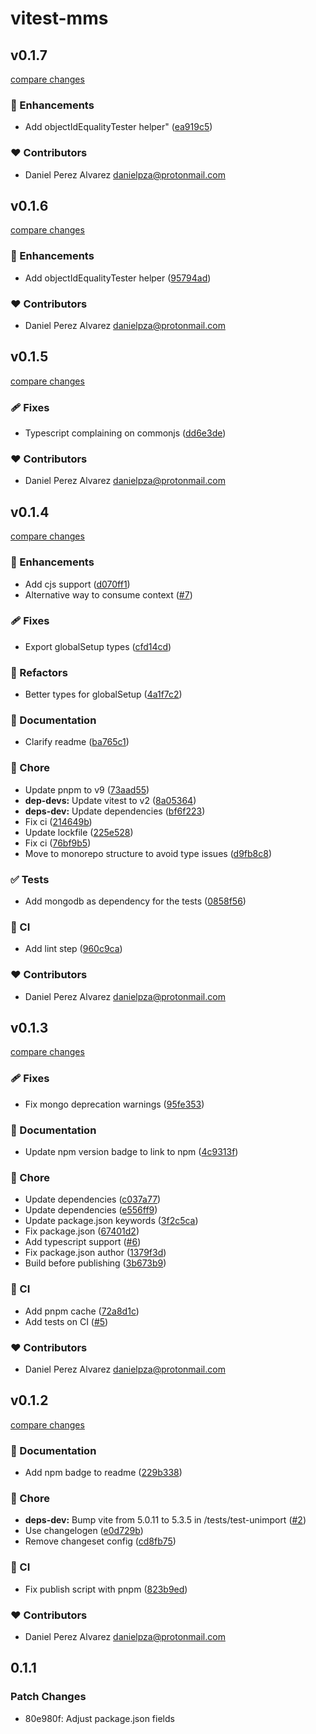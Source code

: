 # vitest-mms

## v0.1.7

[compare changes](https://github.com/danielpza/vitest-mms/compare/v0.1.6...v0.1.7)

### 🚀 Enhancements

- Add objectIdEqualityTester helper" ([ea919c5](https://github.com/danielpza/vitest-mms/commit/ea919c5))

### ❤️ Contributors

- Daniel Perez Alvarez <danielpza@protonmail.com>

## v0.1.6

[compare changes](https://github.com/danielpza/vitest-mms/compare/v0.1.5...v0.1.6)

### 🚀 Enhancements

- Add objectIdEqualityTester helper ([95794ad](https://github.com/danielpza/vitest-mms/commit/95794ad))

### ❤️ Contributors

- Daniel Perez Alvarez <danielpza@protonmail.com>

## v0.1.5

[compare changes](https://github.com/danielpza/vitest-mms/compare/v0.1.4...v0.1.5)

### 🩹 Fixes

- Typescript complaining on commonjs ([dd6e3de](https://github.com/danielpza/vitest-mms/commit/dd6e3de))

### ❤️ Contributors

- Daniel Perez Alvarez <danielpza@protonmail.com>

## v0.1.4

[compare changes](https://github.com/danielpza/vitest-mms/compare/v0.1.3...v0.1.4)

### 🚀 Enhancements

- Add cjs support ([d070ff1](https://github.com/danielpza/vitest-mms/commit/d070ff1))
- Alternative way to consume context ([#7](https://github.com/danielpza/vitest-mms/pull/7))

### 🩹 Fixes

- Export globalSetup types ([cfd14cd](https://github.com/danielpza/vitest-mms/commit/cfd14cd))

### 💅 Refactors

- Better types for globalSetup ([4a1f7c2](https://github.com/danielpza/vitest-mms/commit/4a1f7c2))

### 📖 Documentation

- Clarify readme ([ba765c1](https://github.com/danielpza/vitest-mms/commit/ba765c1))

### 🏡 Chore

- Update pnpm to v9 ([73aad55](https://github.com/danielpza/vitest-mms/commit/73aad55))
- **dep-devs:** Update vitest to v2 ([8a05364](https://github.com/danielpza/vitest-mms/commit/8a05364))
- **deps-dev:** Update dependencies ([bf6f223](https://github.com/danielpza/vitest-mms/commit/bf6f223))
- Fix ci ([214649b](https://github.com/danielpza/vitest-mms/commit/214649b))
- Update lockfile ([225e528](https://github.com/danielpza/vitest-mms/commit/225e528))
- Fix ci ([76bf9b5](https://github.com/danielpza/vitest-mms/commit/76bf9b5))
- Move to monorepo structure to avoid type issues ([d9fb8c8](https://github.com/danielpza/vitest-mms/commit/d9fb8c8))

### ✅ Tests

- Add mongodb as dependency for the tests ([0858f56](https://github.com/danielpza/vitest-mms/commit/0858f56))

### 🤖 CI

- Add lint step ([960c9ca](https://github.com/danielpza/vitest-mms/commit/960c9ca))

### ❤️ Contributors

- Daniel Perez Alvarez <danielpza@protonmail.com>

## v0.1.3

[compare changes](https://github.com/danielpza/vitest-mms/compare/v0.1.2...v0.1.3)

### 🩹 Fixes

- Fix mongo deprecation warnings ([95fe353](https://github.com/danielpza/vitest-mms/commit/95fe353))

### 📖 Documentation

- Update npm version badge to link to npm ([4c9313f](https://github.com/danielpza/vitest-mms/commit/4c9313f))

### 🏡 Chore

- Update dependencies ([c037a77](https://github.com/danielpza/vitest-mms/commit/c037a77))
- Update dependencies ([e556ff9](https://github.com/danielpza/vitest-mms/commit/e556ff9))
- Update package.json keywords ([3f2c5ca](https://github.com/danielpza/vitest-mms/commit/3f2c5ca))
- Fix package.json ([67401d2](https://github.com/danielpza/vitest-mms/commit/67401d2))
- Add typescript support ([#6](https://github.com/danielpza/vitest-mms/pull/6))
- Fix package.json author ([1379f3d](https://github.com/danielpza/vitest-mms/commit/1379f3d))
- Build before publishing ([3b673b9](https://github.com/danielpza/vitest-mms/commit/3b673b9))

### 🤖 CI

- Add pnpm cache ([72a8d1c](https://github.com/danielpza/vitest-mms/commit/72a8d1c))
- Add tests on CI ([#5](https://github.com/danielpza/vitest-mms/pull/5))

### ❤️ Contributors

- Daniel Perez Alvarez <danielpza@protonmail.com>

## v0.1.2

[compare changes](https://github.com/danielpza/vitest-mms/compare/v0.1.1...v0.1.2)

### 📖 Documentation

- Add npm badge to readme ([229b338](https://github.com/danielpza/vitest-mms/commit/229b338))

### 🏡 Chore

- **deps-dev:** Bump vite from 5.0.11 to 5.3.5 in /tests/test-unimport ([#2](https://github.com/danielpza/vitest-mms/pull/2))
- Use changelogen ([e0d729b](https://github.com/danielpza/vitest-mms/commit/e0d729b))
- Remove changeset config ([cd8fb75](https://github.com/danielpza/vitest-mms/commit/cd8fb75))

### 🤖 CI

- Fix publish script with pnpm ([823b9ed](https://github.com/danielpza/vitest-mms/commit/823b9ed))

### ❤️ Contributors

- Daniel Perez Alvarez <danielpza@protonmail.com>

## 0.1.1

### Patch Changes

- 80e980f: Adjust package.json fields
